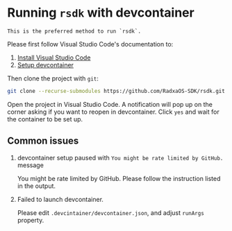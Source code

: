 # Running `rsdk` with devcontainer


```admonish info
This is the preferred method to run `rsdk`.
```

Please first follow Visual Studio Code's documentation to:

1. [Install Visual Studio Code](https://code.visualstudio.com/docs/setup/setup-overview)
2. [Setup devcontainer](https://code.visualstudio.com/docs/devcontainers/containers)

Then clone the project with `git`:

```bash
git clone --recurse-submodules https://github.com/RadxaOS-SDK/rsdk.git
```

Open the project in Visual Studio Code. A notification will pop up on the corner
asking if you want to reopen in devcontainer. Click `yes` and wait for the container
to be set up.

## Common issues

1. devcontainer setup paused with `You might be rate limited by GitHub.` message

   You might be rate limited by GitHub. Please follow the instruction listed in the output.

2. Failed to launch devcontainer.

   Please edit `.devcintainer/devcontainer.json`, and adjust `runArgs` property.
